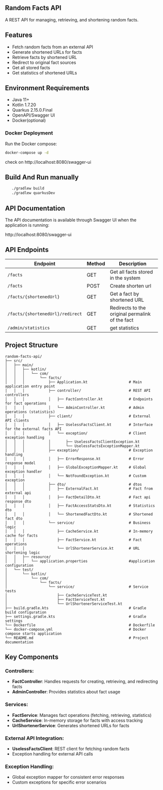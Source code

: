 ## Random Facts API

A REST API for managing, retrieving, and shortening random facts.

## Features

- Fetch random facts from an external API
- Generate shortened URLs for facts
- Retrieve facts by shortened URL
- Redirect to original fact sources
- Get all stored facts
- Get statistics of shortened URLs

##  Environment Requirements
- Java 11+
- Kotlin 1.7.20
- Quarkus 2.15.0.Final
- OpenAPI/Swagger UI
- Docker(optional)

### Docker Deployment

Run the Docker compose:

```bash
docker-compose up -d
```
check on http://localhost:8080/swagger-ui
## Build And Run manually

```bash
   ./gradlew build 
   ./gradlew quarkusDev
```

## API Documentation

The API documentation is available through Swagger UI when the application is running:

http://localhost:8080/swagger-ui

## API Endpoints

| Endpoint                        | Method| Description                                     |
|---------------------------------|-------|-------------------------------------------------|
| `/facts`                        | GET   | Get all facts stored in the system              |
| `/facts`                        | POST  | Create shorten url                              |
| `/facts/{shortenedUrl}`         | GET   | Get a fact by shortened URL                     |
| `/facts/{shortenedUrl}/redirect`| GET   | Redirects to the original permalink of the fact |
| `/admin/statistics`             | GET   | get statistics                                            |


## Project Structure
```
random-facts-api/
├── src/
│   ├── main/
│   │   ├── kotlin/
│   │   │   └── com/
│   │   │       └── facts/
│   │   │           ├── Application.kt                   # Main application entry point
│   │   │           ├── controller/                      # REST API controllers
│   │   │           │   ├── FactController.kt            # Endpoints for fact operations
│   │   │           │   └── AdminController.kt           # Admin operations (statistics)
│   │   │           ├── client/                          # External API clients
│   │   │           │   ├── UselessFactsClient.kt        # Interface for the external facts API
│   │   │           │   └── exception/                   # Client exception handling
│   │   │           │       ├── UselessFactsClientException.kt
│   │   │           │       └── UselessFactsExceptionMapper.kt
│   │   │           ├── exception/                       # Exception handling
│   │   │           │   ├── ErrorResponse.kt             # Error response model
│   │   │           │   ├── GlobalExceptionMapper.kt     # Global exception handler
│   │   │           │   └── NotFoundException.kt         # Custom exception
│   │   │           ├── dto/                             # dtos
│   │   │           │   ├── ExternalFact.kt              # Fact from external api
│   │   │           │   ├── FactDetailDto.kt             # Fact api response dto
│   │   │           │   ├── FactAccessStatsDto.kt        # Statistics dto
│   │   │           │   └── ShortenedFactDto.kt          # Shortened fact dto
│   │   │           └── service/                         # Business logic
│   │   │               ├── CacheService.kt              # In-memory cache for facts
│   │   │               ├── FactService.kt               # Fact operations
│   │   │               └── UrlShortenerService.kt       # URL shortening logic
│   │   ├── resource/
│   │   │   └── application.properties                   #application configuration
│   └── test/
│       └── kotlin/
│           └── com/
│               └── facts/
│                   └── service/                         # Service tests
│                       ├── CacheServiceTest.kt
│                       ├── FactServiceTest.kt
│                       └── UrlShortenerServiceTest.kt
├── build.gradle.kts                                     # Gradle build configuration
├── settings.gradle.kts                                  # Gradle settings
└── Dockerfile                                           # Dockerfile
└── docker-compose.yml                                   # Docker compose starts application
└── README.md                                            # Project documentation

```

## Key Components

### Controllers:

- **FactController**: Handles requests for creating, retrieving, and redirecting facts
- **AdminController**: Provides statistics about fact usage

### Services:

- **FactService**: Manages fact operations (fetching, retrieving, statistics)
- **CacheService**: In-memory storage for facts with access tracking
- **UrlShortenerService**: Generates shortened URLs for facts

### External API Integration:

- **UselessFactsClient**: REST client for fetching random facts
- Exception handling for external API calls

### Exception Handling:

- Global exception mapper for consistent error responses
- Custom exceptions for specific error scenarios

